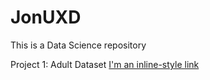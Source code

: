 # JonUXD

This is a Data Science repository

Project 1: Adult Dataset
[I'm an inline-style link](https://www.google.com)
